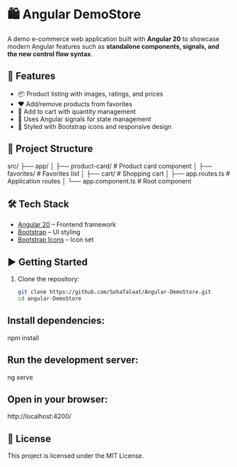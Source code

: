 # 🛍️ Angular DemoStore

A demo e-commerce web application built with **Angular 20** to showcase modern Angular features such as **standalone components, signals, and the new control flow syntax**.

## 🚀 Features

- 📦 Product listing with images, ratings, and prices
- ❤️ Add/remove products from favorites
- 🛒 Add to cart with quantity management
- 🔄 Uses Angular signals for state management
- 🎨 Styled with Bootstrap icons and responsive design

## 📂 Project Structure

src/
├── app/
│ ├── product-card/ # Product card component
│ ├── favorites/ # Favorites list
│ ├── cart/ # Shopping cart
│ ├── app.routes.ts # Application routes
│ └── app.component.ts # Root component

## 🛠️ Tech Stack

- [Angular 20](https://angular.dev/) – Frontend framework
- [Bootstrap](https://getbootstrap.com/) – UI styling
- [Bootstrap Icons](https://icons.getbootstrap.com/) – Icon set

## ▶️ Getting Started

1. Clone the repository:
   ```bash
   git clone https://github.com/SohaTalaat/Angular-DemoStore.git
   cd angular-DemoStore
   ```

## Install dependencies:

npm install

## Run the development server:

ng serve

## Open in your browser:

http://localhost:4200/

## 📜 License

This project is licensed under the MIT License.
